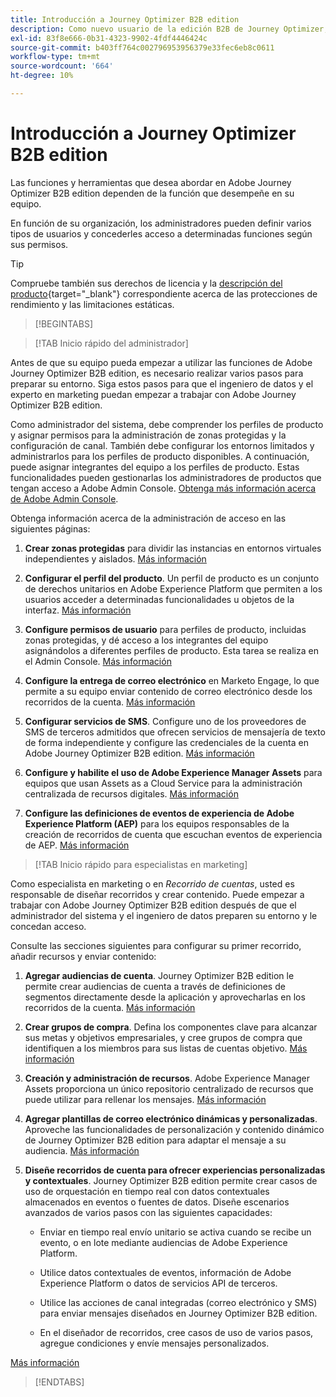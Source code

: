 ```yaml
---
title: Introducción a Journey Optimizer B2B edition
description: Como nuevo usuario de la edición B2B de Journey Optimizer, obtenga información sobre las áreas clave para comenzar.
exl-id: 83f8e666-0b31-4323-9902-4fdf4446424c
source-git-commit: b403ff764c002796953956379e33fec6eb8c0611
workflow-type: tm+mt
source-wordcount: '664'
ht-degree: 10%

---
```


# Introducción a Journey Optimizer B2B edition

Las funciones y herramientas que desea abordar en Adobe Journey Optimizer B2B edition dependen de la función que desempeñe en su equipo.

En función de su organización, los administradores pueden definir varios tipos de usuarios y concederles acceso a determinadas funciones según sus permisos.

>[!TIP]
>
>Compruebe también sus derechos de licencia y la [descripción del producto](https://helpx.adobe.com/legal/product-descriptions/adobe-journey-optimizer-b2b.html){target="_blank"} correspondiente acerca de las protecciones de rendimiento y las limitaciones estáticas.

>[!BEGINTABS]

>[!TAB Inicio rápido del administrador]

Antes de que su equipo pueda empezar a utilizar las funciones de Adobe Journey Optimizer B2B edition, es necesario realizar varios pasos para preparar su entorno. Siga estos pasos para que el ingeniero de datos y el experto en marketing puedan empezar a trabajar con Adobe Journey Optimizer B2B edition.

Como administrador del sistema, debe comprender los perfiles de producto y asignar permisos para la administración de zonas protegidas y la configuración de canal. También debe configurar los entornos limitados y administrarlos para los perfiles de producto disponibles. A continuación, puede asignar integrantes del equipo a los perfiles de producto. Estas funcionalidades pueden gestionarlas los administradores de productos que tengan acceso a Adobe Admin Console. [Obtenga más información acerca de Adobe Admin Console](https://helpx.adobe.com/es/enterprise/using/admin-console.html).

Obtenga información acerca de la administración de acceso en las siguientes páginas:

1. **Crear zonas protegidas** para dividir las instancias en entornos virtuales independientes y aislados. [Más información](https://experienceleague.adobe.com/en/docs/experience-platform/sandbox/home#understanding-sandboxes)

1. **Configurar el perfil del producto**. Un perfil de producto es un conjunto de derechos unitarios en Adobe Experience Platform que permiten a los usuarios acceder a determinadas funcionalidades u objetos de la interfaz. [Más información](../admin/user-management.md#create-the-marketo-engage-product-profile)

1. **Configure permisos de usuario** para perfiles de producto, incluidas zonas protegidas, y dé acceso a los integrantes del equipo asignándolos a diferentes perfiles de producto. Esta tarea se realiza en el Admin Console. [Más información](../admin/user-management.md#create-a-user-group)

1. **Configure la entrega de correo electrónico** en Marketo Engage, lo que permite a su equipo enviar contenido de correo electrónico desde los recorridos de la cuenta. [Más información](https://experienceleague.adobe.com/en/docs/marketo/using/getting-started/initial-setup/setup-steps#ensure-email-deliverability)

1. **Configurar servicios de SMS**. Configure uno de los proveedores de SMS de terceros admitidos que ofrecen servicios de mensajería de texto de forma independiente y configure las credenciales de la cuenta en Adobe Journey Optimizer B2B edition. [Más información](../admin/configure-channels-sms.md)

1. **Configure y habilite el uso de Adobe Experience Manager Assets** para equipos que usan Assets as a Cloud Service para la administración centralizada de recursos digitales. [Más información](../admin/configure-aem-repositories.md)

1. **Configure las definiciones de eventos de experiencia de Adobe Experience Platform (AEP)** para los equipos responsables de la creación de recorridos de cuenta que escuchan eventos de experiencia de AEP. [Más información](../admin/configure-aep-events.md)

>[!TAB Inicio rápido para especialistas en marketing]

Como especialista en marketing o en _Recorrido de cuentas_, usted es responsable de diseñar recorridos y crear contenido. Puede empezar a trabajar con Adobe Journey Optimizer B2B edition después de que el administrador del sistema y el ingeniero de datos preparen su entorno y le concedan acceso.

Consulte las secciones siguientes para configurar su primer recorrido, añadir recursos y enviar contenido:

1. **Agregar audiencias de cuenta**. Journey Optimizer B2B edition le permite crear audiencias de cuenta a través de definiciones de segmentos directamente desde la aplicación y aprovecharlas en los recorridos de la cuenta. [Más información](../audiences/account-audience-overview.md)

1. **Crear grupos de compra**. Defina los componentes clave para alcanzar sus metas y objetivos empresariales, y cree grupos de compra que identifiquen a los miembros para sus listas de cuentas objetivo. [Más información](../buying-groups/buying-groups-overview.md)

1. **Creación y administración de recursos**. Adobe Experience Manager Assets proporciona un único repositorio centralizado de recursos que puede utilizar para rellenar los mensajes. [Más información](../content/assets-overview.md)

1. **Agregar plantillas de correo electrónico dinámicas y personalizadas**. Aproveche las funcionalidades de personalización y contenido dinámico de Journey Optimizer B2B edition para adaptar el mensaje a su audiencia. [Más información](../content/email-templates.md)

1. **Diseñe recorridos de cuenta para ofrecer experiencias personalizadas y contextuales**. Journey Optimizer B2B edition permite crear casos de uso de orquestación en tiempo real con datos contextuales almacenados en eventos o fuentes de datos. Diseñe escenarios avanzados de varios pasos con las siguientes capacidades:

   * Enviar en tiempo real envío unitario se activa cuando se recibe un evento, o en lote mediante audiencias de Adobe Experience Platform.

   * Utilice datos contextuales de eventos, información de Adobe Experience Platform o datos de servicios API de terceros.

   * Utilice las acciones de canal integradas (correo electrónico y SMS) para enviar mensajes diseñados en Journey Optimizer B2B edition.

   * En el diseñador de recorridos, cree casos de uso de varios pasos, agregue condiciones y envíe mensajes personalizados.

[Más información](../journeys/journey-overview.md)

>[!ENDTABS]
